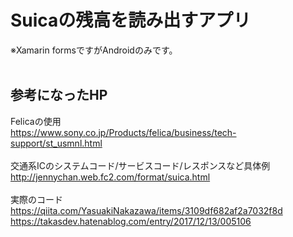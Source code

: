 # Suicaの残高を読み出すアプリ  
※Xamarin formsですがAndroidのみです。
<br>
<br>
## 参考になったHP  
Felicaの使用  
https://www.sony.co.jp/Products/felica/business/tech-support/st_usmnl.html  
<br>
交通系ICのシステムコード/サービスコード/レスポンスなど具体例  
http://jennychan.web.fc2.com/format/suica.html  
<br>
実際のコード    
https://qiita.com/YasuakiNakazawa/items/3109df682af2a7032f8d  
https://takasdev.hatenablog.com/entry/2017/12/13/005106  
<br>

